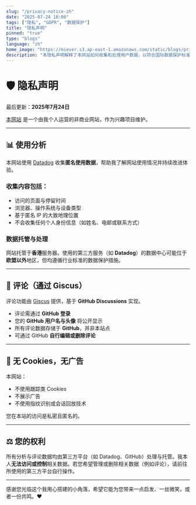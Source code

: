 ```yaml
---
slug: "/privacy-notice-zh"
date: "2025-07-24 18:00"
tags: ["隐私", "GDPR", "数据保护"]
title: "隐私声明"
pinned: "true"
type: "blogs"
language: "zh"
home_image: "https://miever.s3.ap-east-1.amazonaws.com/static/blogs/privacy.webp"
description: "本隐私声明解释了本网站如何收集和处理用户数据，以符合国际数据保护标准。"
---
```


# 🛡️ 隐私声明

最后更新：**2025年7月24日**

[本网站](https://miever.net/) 是一个由我个人运营的非商业网站，作为兴趣项目维护。

---

## 📊 使用分析

本网站使用 [Datadog](https://www.datadoghq.com/) 收集**匿名使用数据**，帮助我了解网站使用情况并持续改进体验。

### 收集内容包括：

- 访问的页面与停留时间  
- 浏览器、操作系统与设备类型  
- 基于匿名 IP 的大致地理位置  
- 不会收集任何个人身份信息（如姓名、电邮或联系方式）

### 数据托管与处理

网站托管于**香港**服务器。使用的第三方服务（如 **Datadog**）的数据中心可能位于**欧盟以外**地区，但均遵循行业标准的数据保护措施。

---

## 💬 评论（通过 Giscus）

评论功能由 [Giscus](https://giscus.app) 提供，基于 **GitHub Discussions** 实现。

- 评论需通过 **GitHub 登录**  
- 您的 **GitHub 用户名与头像** 将公开显示  
- 所有评论数据存储于 **GitHub**，并非本站点  
- 可通过 GitHub **自行编辑或删除评论**

---

## 🍪 无 Cookies，无广告

本网站：

- 不使用跟踪类 Cookies  
- 不展示广告  
- 不使用指纹识别或会话回放技术  

您在本站的访问是私密且匿名的。

---

## ⚖️ 您的权利

所有分析与评论数据均由第三方平台（如 Datadog、GitHub）处理与托管。我本人**无法访问或控制**相关数据。若您希望管理或删除相关数据（例如评论），请前往所使用的第三方平台自行操作。

---

感谢您光临这个我用心搭建的小角落，希望它能为您带来一点启发、一丝微笑，或者一份共鸣。❤️